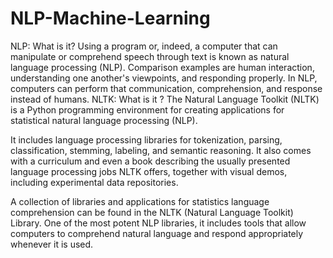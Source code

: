 # NLP-Machine-Learning
NLP: What is it?
Using a program or, indeed, a computer that can manipulate or comprehend speech through text is known as natural language processing (NLP). Comparison examples are human interaction, understanding one another's viewpoints, and responding properly. In NLP, computers can perform that communication, comprehension, and response instead of humans.
NLTK: What is it ?
The Natural Language Toolkit (NLTK) is a Python programming environment for creating applications for statistical natural language processing (NLP).

It includes language processing libraries for tokenization, parsing, classification, stemming, labeling, and semantic reasoning. It also comes with a curriculum and even a book describing the usually presented language processing jobs NLTK offers, together with visual demos, including experimental data repositories.

A collection of libraries and applications for statistics language comprehension can be found in the NLTK (Natural Language Toolkit) Library. One of the most potent NLP libraries, it includes tools that allow computers to comprehend natural language and respond appropriately whenever it is used.
